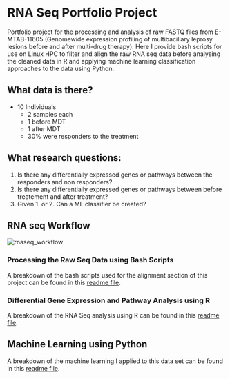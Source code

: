 # RNA Seq Portfolio Project
Portfolio project for the processing and analysis of raw FASTQ files from E-MTAB-11605 (Genomewide expression profiling of multibacillary leprosy lesions before and after multi-drug therapy). Here I provide bash scripts for use on Linux HPC to filter and align the raw RNA seq data before analysing the cleaned data in R and applying machine learning classification approaches to the data using Python.

## What data  is there?
- 10 Individuals
  - 2 samples each
  - 1 before MDT
  - 1 after MDT
  - 30% were responders to the treatment
  
## What research questions:
1. Is there any differentially expressed genes or pathways between the responders and non responders?
2. Is there any differentially expressed genes or pathways between before treatement and after treatment?
3. Given 1. or 2. Can a ML classifier be created?

## RNA seq Workflow
![rnaseq_workflow](https://user-images.githubusercontent.com/59836053/188562342-930d3864-1345-439f-b895-8443a6ce268e.jpg)

### Processing the Raw Seq Data using Bash Scripts
A breakdown of the bash scripts used for the alignment section of this project can be found in this [readme file]().

### Differential Gene Expression and Pathway Analysis using R

A breakdown of the RNA Seq analysis using R can be found in this [readme file]().

## Machine Learning using Python

A breakdown of the machine learning I applied to this data set can be found in this [readme file]().
